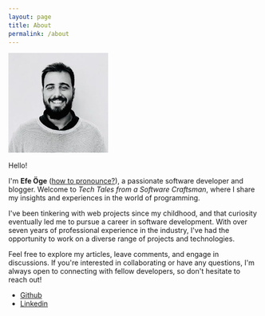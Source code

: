 ```yaml
---
layout: page
title: About
permalink: /about
---
```


<img src="/public/images/various/hipo-yeni.JPG" title="Efe Öge" height="200" width="200">

Hello!

I'm **Efe Öge** ([how to pronounce?](http://ipa-reader.xyz/?text=eˈfe%20øˈge&voice=Joanna)), a passionate software developer and blogger. Welcome to *Tech Tales from a Software Craftsman*, where I share my insights and experiences in the world of programming.

I've been tinkering with web projects since my childhood, and that curiosity eventually led me to pursue a career in software development. With over seven years of professional experience in the industry, I've had the opportunity to work on a diverse range of projects and technologies.

Feel free to explore my articles, leave comments, and engage in discussions. If you're interested in collaborating or have any questions, I'm always open to connecting with fellow developers, so don't hesitate to reach out!

- [Github](https://github.com/efe)
- [Linkedin](https://www.linkedin.com/in/efeoge/)

